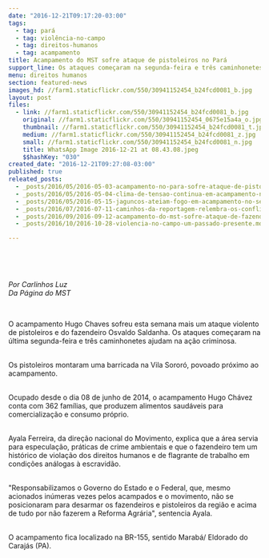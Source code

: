 ```yaml
---
date: "2016-12-21T09:17:20-03:00"
tags:
  - tag: pará
  - tag: violência-no-campo
  - tag: direitos-humanos
  - tag: acampamento
title: Acampamento do MST sofre ataque de pistoleiros no Pará
support_line: Os ataques começaram na segunda-feira e três caminhonetes ajudam na ação criminosa.
menu: direitos humanos
section: featured-news
images_hd: //farm1.staticflickr.com/550/30941152454_b24fcd0081_b.jpg
layout: post
files:
  - link: //farm1.staticflickr.com/550/30941152454_b24fcd0081_b.jpg
    original: //farm1.staticflickr.com/550/30941152454_0675e15a4a_o.jpg
    thumbnail: //farm1.staticflickr.com/550/30941152454_b24fcd0081_t.jpg
    medium: //farm1.staticflickr.com/550/30941152454_b24fcd0081_z.jpg
    small: //farm1.staticflickr.com/550/30941152454_b24fcd0081_n.jpg
    title: WhatsApp Image 2016-12-21 at 08.43.08.jpeg
    $$hashKey: "030"
created_date: "2016-12-21T09:27:08-03:00"
published: true
releated_posts:
  - _posts/2016/05/2016-05-03-acampamento-no-para-sofre-ataque-de-pistoleiros-e-policiais-sob-comando-de-fazendeiro.md
  - _posts/2016/05/2016-05-04-clima-de-tensao-continua-em-acampamento-no-para.md
  - _posts/2016/05/2016-05-15-jaguncos-ateiam-fogo-em-acampamento-no-sertao-de-alagoas-e-ameacam-sem-terra.md
  - _posts/2016/07/2016-07-11-caminhos-da-reportagem-relembra-os-conflitos-que-envolvem-a-posse-da-terra-em-anapu-pa.md
  - _posts/2016/09/2016-09-12-acampamento-do-mst-sofre-ataque-de-fazendeiro-em-maraba.md
  - _posts/2016/10/2016-10-28-violencia-no-campo-um-passado-presente.md

---
```

<p>&nbsp;</p>

<p>&nbsp;</p>

<p><em>Por Carlinhos Luz<br />
Da P&aacute;gina do MST</em></p>

<p>&nbsp;</p>

<p>O acampamento Hugo Chaves sofreu esta semana mais um ataque violento de pistoleiros e do fazendeiro Osvaldo Saldanha. Os ataques come&ccedil;aram na &uacute;ltima segunda-feira e tr&ecirc;s caminhonetes ajudam na a&ccedil;&atilde;o criminosa.</p>

<p><br />
Os pistoleiros montaram uma barricada na Vila Soror&oacute;, povoado pr&oacute;ximo ao acampamento.</p>

<p><br />
Ocupado desde o dia 08 de junho de 2014, o acampamento Hugo Ch&aacute;vez conta com 362 fam&iacute;lias, que produzem alimentos saud&aacute;veis para comercializa&ccedil;&atilde;o e consumo pr&oacute;prio.</p>

<p><br />
Ayala Ferreira, da dire&ccedil;&atilde;o nacional do Movimento, explica que a &aacute;rea servia para especula&ccedil;&atilde;o, pr&aacute;ticas de crime ambientais e que o fazendeiro tem um hist&oacute;rico de viola&ccedil;&atilde;o dos direitos humanos e de flagrante de trabalho em condi&ccedil;&otilde;es an&aacute;logas &agrave; escravid&atilde;o.</p>

<p><br />
&quot;Responsabilizamos o Governo do Estado e o Federal, que, mesmo acionados in&uacute;meras vezes pelos acampados e o movimento, n&atilde;o se posicionaram para desarmar os fazendeiros e pistoleiros da regi&atilde;o e acima de tudo por n&atilde;o fazerem a Reforma Agr&aacute;ria&quot;, sentencia Ayala.</p>

<p><br />
O acampamento fica localizado na BR-155, sentido Marab&aacute;/ Eldorado do Caraj&aacute;s (PA).</p>
